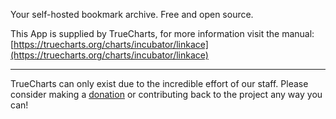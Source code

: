 Your self-hosted bookmark archive. Free and open source.

This App is supplied by TrueCharts, for more information visit the manual: [https://truecharts.org/charts/incubator/linkace](https://truecharts.org/charts/incubator/linkace)

---

TrueCharts can only exist due to the incredible effort of our staff.
Please consider making a [donation](https://truecharts.org/sponsor) or contributing back to the project any way you can!
